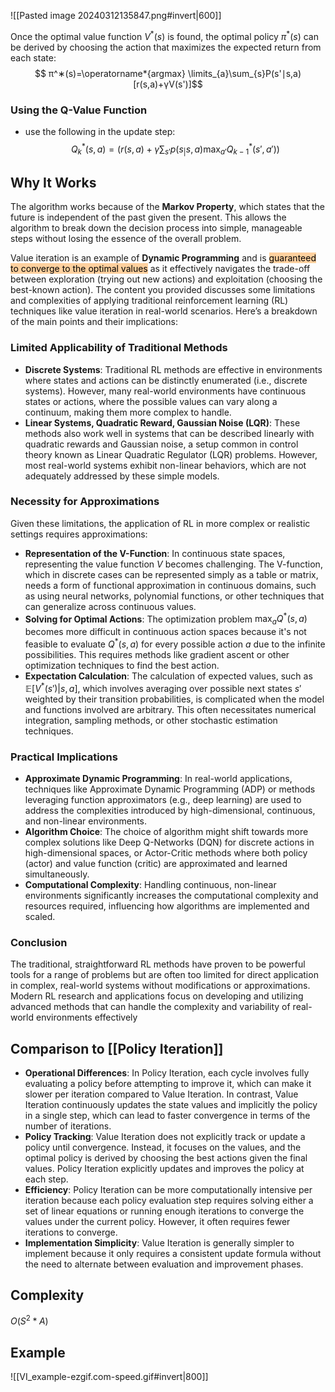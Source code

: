 ![[Pasted image 20240312135847.png#invert|600]]
  
Once the optimal value function $V^{*}(s)$ is found, the optimal policy $\pi^{*}(s)$ can be derived by choosing the action that maximizes the expected return from each state:
$$
π^∗(s)=\operatorname*{argmax} \limits_{a}\sum_{s}P(s'∣s,a)[r(s,a)+γV(s')]$$
### Using the Q-Value Function
- use the following in the update step:$$Q^{*}_{k}(s,a)=\left(r(s,a)+\gamma\sum_{s'}p(s_|s,a)\max_{a'}Q^{*}_{k-1}(s',a')\right)$$

## Why It Works
The algorithm works because of the **Markov Property**, which states that the future is independent of the past given the present. This allows the algorithm to break down the decision process into simple, manageable steps without losing the essence of the overall problem.

Value iteration is an example of **Dynamic Programming** and is <mark style="background: #FFB86CA6;">guaranteed to converge to the optimal values</mark> as it effectively navigates the trade-off between exploration (trying out new actions) and exploitation (choosing the best-known action).
The content you provided discusses some limitations and complexities of applying traditional reinforcement learning (RL) techniques like value iteration in real-world scenarios. Here’s a breakdown of the main points and their implications:
### Limited Applicability of Traditional Methods
- **Discrete Systems**: Traditional RL methods are effective in environments where states and actions can be distinctly enumerated (i.e., discrete systems). However, many real-world environments have continuous states or actions, where the possible values can vary along a continuum, making them more complex to handle.
- **Linear Systems, Quadratic Reward, Gaussian Noise (LQR)**: These methods also work well in systems that can be described linearly with quadratic rewards and Gaussian noise, a setup common in control theory known as Linear Quadratic Regulator (LQR) problems. However, most real-world systems exhibit non-linear behaviors, which are not adequately addressed by these simple models.
### Necessity for Approximations
Given these limitations, the application of RL in more complex or realistic settings requires approximations:
- **Representation of the V-Function**: In continuous state spaces, representing the value function $V$ becomes challenging. The V-function, which in discrete cases can be represented simply as a table or matrix, needs a form of functional approximation in continuous domains, such as using neural networks, polynomial functions, or other techniques that can generalize across continuous values.
- **Solving for Optimal Actions**: The optimization problem $\max_{a} Q^*(s, a)$ becomes more difficult in continuous action spaces because it's not feasible to evaluate $Q^*(s, a)$ for every possible action $a$ due to the infinite possibilities. This requires methods like gradient ascent or other optimization techniques to find the best action.
- **Expectation Calculation**: The calculation of expected values, such as $\mathbb{E}[V^*(s') | s, a]$, which involves averaging over possible next states $s'$ weighted by their transition probabilities, is complicated when the model and functions involved are arbitrary. This often necessitates numerical integration, sampling methods, or other stochastic estimation techniques.
### Practical Implications
- **Approximate Dynamic Programming**: In real-world applications, techniques like Approximate Dynamic Programming (ADP) or methods leveraging function approximators (e.g., deep learning) are used to address the complexities introduced by high-dimensional, continuous, and non-linear environments.
- **Algorithm Choice**: The choice of algorithm might shift towards more complex solutions like Deep Q-Networks (DQN) for discrete actions in high-dimensional spaces, or Actor-Critic methods where both policy (actor) and value function (critic) are approximated and learned simultaneously.
- **Computational Complexity**: Handling continuous, non-linear environments significantly increases the computational complexity and resources required, influencing how algorithms are implemented and scaled.
### Conclusion
The traditional, straightforward RL methods have proven to be powerful tools for a range of problems but are often too limited for direct application in complex, real-world systems without modifications or approximations. Modern RL research and applications focus on developing and utilizing advanced methods that can handle the complexity and variability of real-world environments effectively
## Comparison to [[Policy Iteration]]
- **Operational Differences**: In Policy Iteration, each cycle involves fully evaluating a policy before attempting to improve it, which can make it slower per iteration compared to Value Iteration. In contrast, Value Iteration continuously updates the state values and implicitly the policy in a single step, which can lead to faster convergence in terms of the number of iterations.
- **Policy Tracking**: Value Iteration does not explicitly track or update a policy until convergence. Instead, it focuses on the values, and the optimal policy is derived by choosing the best actions given the final values. Policy Iteration explicitly updates and improves the policy at each step.
- **Efficiency**: Policy Iteration can be more computationally intensive per iteration because each policy evaluation step requires solving either a set of linear equations or running enough iterations to converge the values under the current policy. However, it often requires fewer iterations to converge.
- **Implementation Simplicity**: Value Iteration is generally simpler to implement because it only requires a consistent update formula without the need to alternate between evaluation and improvement phases.

## Complexity 
$O(S^2*A)$ 

## Example
![[VI_example-ezgif.com-speed.gif#invert|800]]